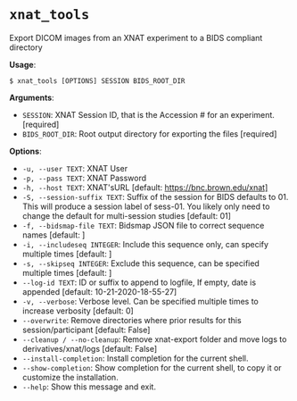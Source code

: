 # `xnat_tools`

Export DICOM images from an XNAT experiment to a BIDS compliant directory

**Usage**:

```console
$ xnat_tools [OPTIONS] SESSION BIDS_ROOT_DIR
```

**Arguments**:

* `SESSION`: XNAT Session ID, that is the Accession # for an experiment.  [required]
* `BIDS_ROOT_DIR`: Root output directory for exporting the files  [required]

**Options**:

* `-u, --user TEXT`: XNAT User
* `-p, --pass TEXT`: XNAT Password
* `-h, --host TEXT`: XNAT'sURL  [default: https://bnc.brown.edu/xnat]
* `-S, --session-suffix TEXT`: Suffix of the session for BIDS defaults to 01.              This will produce a session label of sess-01.              You likely only need to change the default for multi-session studies  [default: 01]
* `-f, --bidsmap-file TEXT`: Bidsmap JSON file to correct sequence names  [default: ]
* `-i, --includeseq INTEGER`: Include this sequence only, can specify multiple times  [default: ]
* `-s, --skipseq INTEGER`: Exclude this sequence, can be specified multiple times  [default: ]
* `--log-id TEXT`: ID or suffix to append to logfile, If empty, date is appended  [default: 10-21-2020-18-55-27]
* `-v, --verbose`: Verbose level. Can be specified multiple times to increase verbosity  [default: 0]
* `--overwrite`: Remove directories where prior results for this session/participant  [default: False]
* `--cleanup / --no-cleanup`: Remove xnat-export folder and move logs to derivatives/xnat/logs  [default: False]
* `--install-completion`: Install completion for the current shell.
* `--show-completion`: Show completion for the current shell, to copy it or customize the installation.
* `--help`: Show this message and exit.

